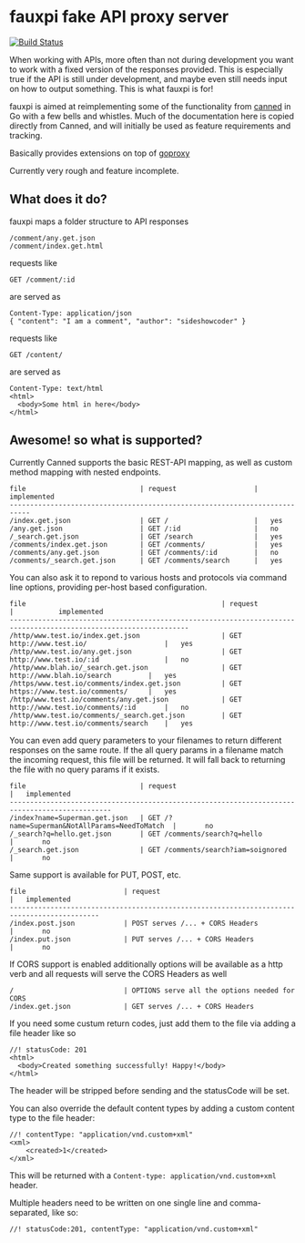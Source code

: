 fauxpi fake API proxy server
============================

[![Build Status](https://drone.io/github.com/BenPhegan/fauxpi/status.png)](https://drone.io/github.com/BenPhegan/fauxpi/latest)

When working with APIs, more often than not during development you want to work
with a fixed version of the responses provided. This is especially true if the
API is still under development, and maybe even still needs input on how to
output something. This is what fauxpi is for!

fauxpi is aimed at reimplementing some of the functionality from [canned](https://github.com/sideshowcoder/canned) in Go with a few bells and whistles.  Much of the documentation here is copied directly from Canned, and will initially be used as feature requirements and tracking.

Basically provides extensions on top of [goproxy](https://github.com/elazarl/goproxy)

Currently very rough and feature incomplete.

What does it do?
----------------
fauxpi maps a folder structure to API responses

    /comment/any.get.json
    /comment/index.get.html

requests like

    GET /comment/:id

are served as

    Content-Type: application/json
    { "content": "I am a comment", "author": "sideshowcoder" }

requests like

    GET /content/

are served as

    Content-Type: text/html
    <html>
      <body>Some html in here</body>
    </html>

Awesome! so what is supported?
------------------------------
Currently Canned supports the basic REST-API mapping, as well as custom method
mapping with nested endpoints.

    file                            | request					|	implemented
    ---------------------------------------------------------------------------
	/index.get.json                 | GET /						|	yes
    /any.get.json                   | GET /:id					|	no
    /_search.get.json               | GET /search				|	yes
    /comments/index.get.json        | GET /comments/			|	yes
    /comments/any.get.json          | GET /comments/:id			|	no
    /comments/_search.get.json      | GET /comments/search		|	yes
	
You can also ask it to repond to various hosts and protocols via command line options, providing per-host based configuration.

    file                            					| request									|			implemented
    ------------------------------------------------------------------------------------------------------------------
	/http/www.test.io/index.get.json                 	| GET http://www.test.io/					|	yes
    /http/www.test.io/any.get.json                   	| GET http://www.test.io/:id				|	no
    /http/www.blah.io/_search.get.json               	| GET http://www.blah.io/search			|	yes
    /https/www.test.io/comments/index.get.json       	| GET https://www.test.io/comments/		|	yes
    /http/www.test.io/comments/any.get.json          	| GET http://www.test.io/comments/:id		|	no
    /http/www.test.io/comments/_search.get.json      	| GET http://www.test.io/comments/search	|	yes

You can even add query parameters to your filenames to return different responses on the same route. If the all query params in a filename match the incoming request, this file will be returned. It will fall back to returning the file with no query params if it exists.

    file                            | request											|	implemented
    -----------------------------------------------------------------------------------------------
    /index?name=Superman.get.json   | GET /?name=Superman&NotAllParams=NeedToMatch	|		no
    /_search?q=hello.get.json       | GET /comments/search?q=hello					|		no
    /_search.get.json               | GET /comments/search?iam=soignored				|		no

Same support is available for PUT, POST, etc.

    file                        | request											|	implemented
    --------------------------------------------------------------------------------------------
    /index.post.json            | POST serves /... + CORS Headers				|		no
    /index.put.json             | PUT serves /... + CORS Headers					| 		no

If CORS support is enabled additionally options will be available as a http verb
and all requests will serve the CORS Headers as well

    /                           | OPTIONS serve all the options needed for CORS
    /index.get.json             | GET serves /... + CORS Headers

If you need some custum return codes, just add them to the file via adding a
file header like so

    //! statusCode: 201
    <html>
      <body>Created something successfully! Happy!</body>
    </html>

The header will be stripped before sending and the statusCode will be set.

You can also override the default content types by adding a custom content type to the file header:

    //! contentType: "application/vnd.custom+xml"
    <xml>
        <created>1</created>
    </xml>

This will be returned with a `Content-type: application/vnd.custom+xml` header.

Multiple headers need to be written on one single line and comma-separated, like so:

    //! statusCode:201, contentType: "application/vnd.custom+xml"




